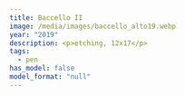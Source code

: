 ```yaml
---
title: Baccello II
image: /media/images/baccello_alto19.webp
year: "2019"
description: <p>etching, 12x17</p>
tags:
  - pen
has_model: false
model_format: "null"
---
```

